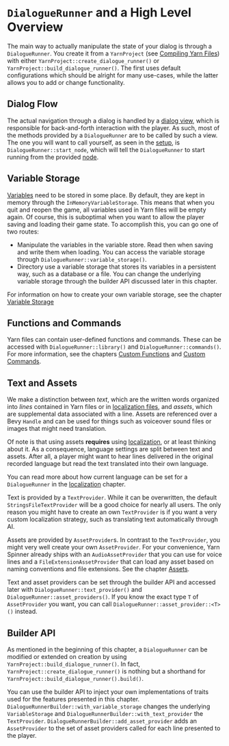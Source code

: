 # `DialogueRunner` and a High Level Overview

The main way to actually manipulate the state of your dialog is through a `DialogueRunner`.
You create it from a `YarnProject` (see [Compiling Yarn Files](compiling_yarn_files.md)) with either
`YarnProject::create_dialogue_runner()` or `YarnProject::build_dialogue_runner()`.
The first uses default configurations which should be alright for many use-cases,
while the latter allows you to add or change functionality.

## Dialog Flow

The actual navigation through a dialog is handled by a [dialog view](dialog_views.md),
which is responsible for back-and-forth interaction with the player.
As such, most of the methods provided by a `DialogueRunner` are to be called by such a view.
The one you will want to call yourself, as seen in the [setup](setup.md), is `DialogueRunner::start_node`,
which will tell the `DialogueRunner` to start running from the provided [node](../yarn_files/nodes.md).

## Variable Storage

[Variables](../yarn_files/variables.md) need to be stored in some place. By default, they are kept in memory through the `InMemoryVariableStorage`.
This means that when you quit and reopen the game, all variables used in Yarn files will be empty again. Of course, this is suboptimal when you want to allow
the player saving and loading their game state. To accomplish this, you can go one of two routes:

- Manipulate the variables in the variable store. Read then when saving and write them when loading.
  You can access the variable storage through `DialogueRunner::variable_storage()`.
- Directory use a variable storage that stores its variables in a persistent way, such as a database or a file.
  You can change the underlying variable storage through the builder API discussed later in this chapter.

For information on how to create your own variable storage, see the chapter [Variable Storage](./variable_storage)

## Functions and Commands

Yarn files can contain user-defined functions and commands. These can be accessed with
`DialogueRunner::library()` and `DialogueRunner::commands()`. For more information, see the chapters [Custom Functions](custom_functions.md)
and [Custom Commands](custom_commands.md).

## Text and Assets

We make a distinction between *text*, which are the written words organized into *lines* contained in Yarn files or in
[localization files](localization.md), and *assets*, which are supplemental data associated with a line.
Assets are referenced over a Bevy `Handle` and can be used for things such as voiceover sound files or images that might need translation.

Of note is that using assets **requires** using [localization](localization.md), or at least thinking about it.
As a consequence, language settings are split between text and assets. After all, a player might want to hear lines delivered in the original recorded language but read the text translated into their own language.

You can read more about how current language can be set for a `DialogueRunner` in the [localization](localization.md) chapter.

Text is provided by a `TextProvider`. While it can be overwritten, the default `StringsFileTextProvider` will be a good choice for
nearly all users. The only reason you might have to create an own `TextProvider` is if you want a very custom localization strategy, such as
translating text automatically through AI.

Assets are provided by `AssetProvider`s. In contrast to the `TextProvider`, you might very well create your own `AssetProvider`.
For your convenience, Yarn Spinner already ships with an `AudioAssetProvider` that you can use for voice lines and a `FileExtensionAssetProvider`
that can load any asset based on naming conventions and file extensions. See the chapter [Assets](assets.md).

Text and asset providers can be set through the builder API and accessed later with `DialogueRunner::text_provider()` and `DialogueRunner::asset_providers()`. If you know the exact type `T` of `AssetProvider` you
want, you can call `DialogueRunner::asset_provider::<T>()` instead.

## Builder API

As mentioned in the beginning of this chapter, a `DialogueRunner` can be modified or extended on creation
by using `YarnProject::build_dialogue_runner()`. In fact, `YarnProject::create_dialogue_runner()` is nothing but a shorthand for `YarnProject::build_dialogue_runner().build()`.

You can use the builder API to inject your own implementations of traits used for the features presented in this chapter.
`DialogueRunnerBuilder::with_variable_storage` changes the underlying `VariableStorage` and `DialogueRunnerBuilder::with_text_provider` the `TextProvider`.
`DialogueRunnerBuilder::add_asset_provider` adds an `AssetProvider` to the set of asset providers called for each line presented to the player.
